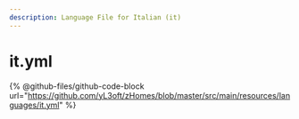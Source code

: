 ```yaml
---
description: Language File for Italian (it)
---
```


# it.yml

{% @github-files/github-code-block url="https://github.com/yL3oft/zHomes/blob/master/src/main/resources/languages/it.yml" %}
